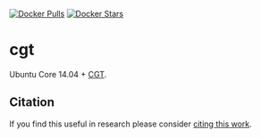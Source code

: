 [![Docker Pulls](https://img.shields.io/docker/pulls/kaixhin/cgt.svg)](https://hub.docker.com/r/kaixhin/cgt/)
[![Docker Stars](https://img.shields.io/docker/stars/kaixhin/cgt.svg)](https://hub.docker.com/r/kaixhin/cgt/)

cgt
===
Ubuntu Core 14.04 + [CGT](http://rll.berkeley.edu/cgt/).

Citation
--------
If you find this useful in research please consider [citing this work](https://github.com/Kaixhin/dockerfiles/blob/master/CITATION.md).
